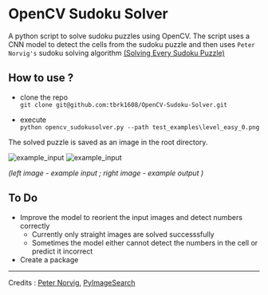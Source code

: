# OpenCV Sudoku Solver

A python script to solve sudoku puzzles using OpenCV. The script uses a CNN model to detect the cells from the sudoku puzzle and then uses ```Peter Norvig's``` sudoku solving algorithm [(Solving Every Sudoku Puzzle)](https://norvig.com/sudoku.html)

## How to use ?

- clone the repo <br>
```git clone git@github.com:tbrk1608/OpenCV-Sudoku-Solver.git```

- execute <br>
```python opencv_sudokusolver.py --path test_examples\level_easy_0.png```

The solved puzzle is saved as an image in the root directory.


![example_input](/test_examples/level_easy_0.png) ![example_input](solved_level_easy_0.png)

*(left image - example input ; right image - example output )*

## To Do

- Improve the model to reorient the input images and detect numbers correctly
    - Currently only straight images are solved successsfully
    - Sometimes the model either cannot detect the numbers in the cell or predict it incorrect
- Create a package

---
Credits : [Peter Norvig](https://norvig.com/), [PyImageSearch](https://pyimagesearch.com/)
